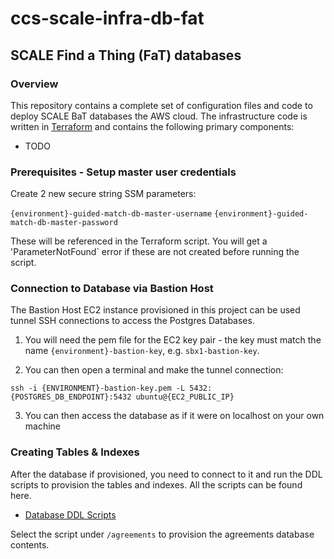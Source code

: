# ccs-scale-infra-db-fat

## SCALE Find a Thing (FaT) databases

### Overview
This repository contains a complete set of configuration files and code to deploy SCALE BaT databases the AWS cloud.  The infrastructure code is written in [Terraform](https://www.terraform.io/) and contains the following primary components:

- TODO

### Prerequisites - Setup master user credentials
Create 2 new secure string SSM parameters:

`{environment}-guided-match-db-master-username`
`{environment}-guided-match-db-master-password`

These will be referenced in the Terraform script. You will get a 'ParameterNotFound` error if these are not created before running the script.

### Connection to Database via Bastion Host
The Bastion Host EC2 instance provisioned in this project can be used tunnel SSH connections to access the Postgres Databases. 

1. You will need the pem file for the EC2 key pair - the key must match the name `{environment}-bastion-key`, e.g. `sbx1-bastion-key`.

2. You can then open a terminal and make the tunnel connection:
```
ssh -i {ENVIRONMENT}-bastion-key.pem -L 5432:{POSTGRES_DB_ENDPOINT}:5432 ubuntu@{EC2_PUBLIC_IP}
```

3. You can then access the database as if it were on localhost on your own machine

### Creating Tables & Indexes
After the database if provisioned, you need to connect to it and run the DDL scripts to provision the tables and indexes. All the scripts can be found here.

- [Database DDL Scripts](https://github.com/Crown-Commercial-Service/ccs-scale-db-scripts)

Select the script under `/agreements` to provision the agreements database contents.